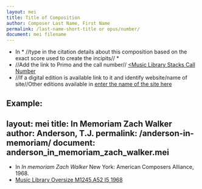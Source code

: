 ```yaml
---
layout: mei
title: Title of Composition
author: Composer Last Name, First Name
permalink: /last-name-short-title or opus/number/
document: mei filename
---
```


- In * //type in the citation details about this composition based on the exact score used to create the incipits// *
- //Add the link to Primo and the call number// <a href="Primo Link" target="_blank"><Music Library Stacks Call Number</a>
- //If a digital edition is available link to it and identify website/name of site//Other editions available in <a href="external link" target="_blank">enter the name of the site here</a>



Example:
---
layout: mei
title: In Memoriam Zach Walker
author: Anderson, T.J.
permalink: /anderson-in-memoriam/
document: anderson_in_memoriam_zach_walker.mei
---

- In *In memoriam Zach Walker* New York: American Composers Alliance, 1968.
- <a href="https://tufts-primo.hosted.exlibrisgroup.com/permalink/f/bnf7qa/01TUN_ALMA21104821390003851" target="_blank">Music Library Oversize M1245.A52 I5 1968</a>
